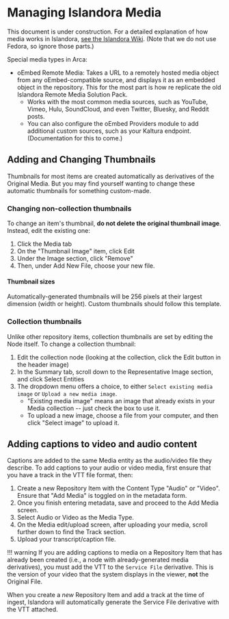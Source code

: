 # Managing Islandora Media

This document is under construction. For a detailed explanation of how media works in Islandora, [see the Islandora Wiki](https://islandora.github.io/documentation/user-documentation/media/). (Note that we do not use Fedora, so ignore those parts.)

Special media types in Arca:

- oEmbed Remote Media: Takes a URL to a remotely hosted media object from any oEmbed-compatible source, and displays it as an embedded object in the repository. This for the most part is how re replicate the old Islandora Remote Media Solution Pack.
    - Works with the most common media sources, such as YouTube, Vimeo, Hulu, SoundCloud, and even Twitter, Bluesky, and Reddit posts.
    - You can also configure the oEmbed Providers module to add additional custom sources, such as your Kaltura endpoint. (Documentation for this to come.)

## Adding and Changing Thumbnails

Thumbnails for most items are created automatically as derivatives of the Original Media. But you may find yourself wanting to change these automatic thumbnails for something custom-made.

### Changing non-collection thumbnails

To change an item's thumbnail, **do not delete the original thumbnail image**. Instead, edit the existing one:

1. Click the Media tab
2. On the "Thumbnail Image" item, click Edit
3. Under the Image section, click "Remove"
4. Then, under Add New File, choose your new file.

#### Thumbnail sizes

Automatically-generated thumbnails will be 256 pixels at their largest dimension (width or height). Custom thumbnails should follow this template.

### Collection thumbnails

Unlike other repository items, collection thumbnails are set by editing the Node itself. To change a collection thumbnail:

1. Edit the collection node (looking at the collection, click the Edit button in the header image)
2. In the Summary tab, scroll down to the Representative Image section, and click Select Entities
3. The dropdown menu offers a choice, to either `Select existing media image` or `Upload a new media image`.
    * "Existing media image" means an image that already exists in your Media collection -- just check the box to use it.
    * To upload a new image, choose a file from your computer, and then click "Select image" to upload it.

## Adding captions to video and audio content

Captions are added to the same Media entity as the audio/video file they describe. To add captions to your audio or video media, first ensure that you have a track in the VTT file format, then:

1. Create a new Repository Item with the Content Type "Audio" or "Video". Ensure that "Add Media" is toggled on in the metadata form.
2. Once you finish entering metadata, save and proceed to the Add Media screen.
3. Select Audio or Video as the Media Type.
4. On the Media edit/upload screen, after uploading your media, scroll further down to find the Track section.
5. Upload your transcript/caption file.

!!! warning
  If you are adding captions to media on a Repository Item that has already been created (i.e., a node with already-generated media derivatives), you must add the VTT to the `Service File` derivative. This is the version of your video that the system displays in the viewer, **not** the Original File.

  When you create a *new* Repository Item and add a track at the time of ingest, Islandora will automatically generate the Service File derivative with the VTT attached.
